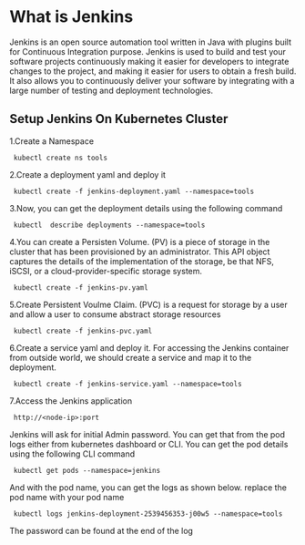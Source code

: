 # What is Jenkins

Jenkins is an open source automation tool written in Java with plugins built for Continuous Integration purpose. Jenkins is used to build and test your software projects continuously making it easier for developers to integrate changes to the project, and making it easier for users to obtain a fresh build. It also allows you to continuously deliver your software by integrating with a large number of testing and deployment technologies.

## Setup Jenkins On Kubernetes Cluster

1.Create a Namespace
```   
 kubectl create ns tools
```
2.Create a deployment yaml and deploy it
```
 kubectl create -f jenkins-deployment.yaml --namespace=tools
```
3.Now, you can get the deployment details using the following command
```
 kubectl  describe deployments --namespace=tools
```
4.You can create a Persisten Volume. (PV) is a piece of storage in the cluster that has been provisioned by an administrator. This API object captures the details of the implementation of the storage, be that NFS, iSCSI, or a cloud-provider-specific storage system.
```
 kubectl create -f jenkins-pv.yaml
```
5.Create Persistent Voulme Claim. (PVC) is a request for storage by a user and allow a user to consume abstract storage resources
```
 kubectl create -f jenkins-pvc.yaml
 ```
6.Create a service yaml and deploy it. For accessing the Jenkins container from outside world, we should create a service and map it to the deployment.
```
 kubectl create -f jenkins-service.yaml --namespace=tools
```
7.Access the Jenkins application
```
 http://<node-ip>:port
```
Jenkins will ask for initial Admin password. You can get that from the pod logs either from kubernetes dashboard or  CLI. You can get the pod details using the following CLI command
```
 kubectl get pods --namespace=jenkins
```
And with the pod name, you can get the logs as shown below. replace the pod name with your pod name
```
 kubectl logs jenkins-deployment-2539456353-j00w5 --namespace=tools
```
The password can be found at the end of the log





